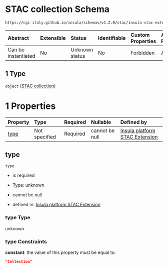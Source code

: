 # STAC collection Schema

```txt
https://cgi-italy.github.io/insula/schemas/v1.2.0/stac/insula-stac-extension.schema.json#/oneOf/1/allOf/1
```



| Abstract            | Extensible | Status         | Identifiable | Custom Properties | Additional Properties | Access Restrictions | Defined In                                                                                                   |
| :------------------ | :--------- | :------------- | :----------- | :---------------- | :-------------------- | :------------------ | :----------------------------------------------------------------------------------------------------------- |
| Can be instantiated | No         | Unknown status | No           | Forbidden         | Allowed               | none                | [insula-stac-extension.schema.json\*](schemas/stac/insula-stac-extension.schema.json) |

## 1 Type

`object` ([STAC collection](insula-stac-extension-oneof-1-allof-stac-collection.md))

# 1 Properties

| Property      | Type          | Required | Nullable       | Defined by                                                                                                                                                                                                                           |
| :------------ | :------------ | :------- | :------------- | :----------------------------------------------------------------------------------------------------------------------------------------------------------------------------------------------------------------------------------- |
| [type](#type) | Not specified | Required | cannot be null | [Insula platform STAC Extension](insula-stac-extension-oneof-1-allof-stac-collection-properties-type.md) |

## type



`type`

* is required

* Type: unknown

* cannot be null

* defined in: [Insula platform STAC Extension](insula-stac-extension-oneof-1-allof-stac-collection-properties-type.md)

### type Type

unknown

### type Constraints

**constant**: the value of this property must be equal to:

```json
"Collection"
```
